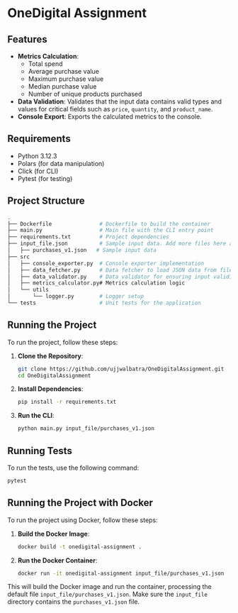 # OneDigital Assignment

## Features

- **Metrics Calculation**: 
  - Total spend
  - Average purchase value
  - Maximum purchase value
  - Median purchase value
  - Number of unique products purchased
- **Data Validation**: Validates that the input data contains valid types and values for critical fields such as `price`, `quantity`, and `product_name`.
- **Console Export**: Exports the calculated metrics to the console.

## Requirements

- Python 3.12.3
- Polars (for data manipulation)
- Click (for CLI)
- Pytest (for testing)

## Project Structure

```bash
.
├── Dockerfile               # Dockerfile to build the container
├── main.py                  # Main file with the CLI entry point
├── requirements.txt         # Project dependencies
├── input_file.json          # Sample input data. Add more files here and pass them as arguments to main.py
│   ├── purchases_v1.json   # Sample input data     
├── src
│   ├── console_exporter.py  # Console exporter implementation
│   ├── data_fetcher.py      # Data fetcher to load JSON data from file
│   ├── data_validator.py    # Data validator for ensuring input validity
│   ├── metrics_calculator.py# Metrics calculation logic
│   └── utils
│       └── logger.py        # Logger setup
└── tests                    # Unit tests for the application
```

## Running the Project

To run the project, follow these steps:

1. **Clone the Repository**:
    ```bash
    git clone https://github.com/ujjwalbatra/OneDigitalAssignment.git
    cd OneDigitalAssignment
    ```

2. **Install Dependencies**:
    ```bash
    pip install -r requirements.txt
    ```

3. **Run the CLI**:
    ```bash
    python main.py input_file/purchases_v1.json
    ```

## Running Tests

To run the tests, use the following command:

```bash
pytest
```

## Running the Project with Docker

To run the project using Docker, follow these steps:

1. **Build the Docker Image**:
    ```bash
    docker build -t onedigital-assignment .
    ```

2. **Run the Docker Container**:
    ```bash
    docker run -it onedigital-assignment input_file/purchases_v1.json  
    ```

This will build the Docker image and run the container, processing the default file `input_file/purchases_v1.json`. Make sure the `input_file` directory contains the `purchases_v1.json` file.
